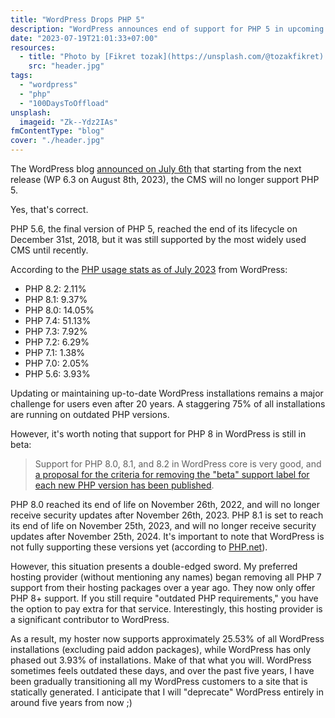```yaml
---
title: "WordPress Drops PHP 5"
description: "WordPress announces end of support for PHP 5 in upcoming release. Learn about the impact and challenges of updating PHP versions. Read more here."
date: "2023-07-19T21:01:33+07:00"
resources:
  - title: "Photo by [Fikret tozak](https://unsplash.com/@tozakfikret) via [Unsplash](https://unsplash.com/)"
    src: "header.jpg"
tags:
  - "wordpress"
  - "php"
  - "100DaysToOffload"
unsplash:
  imageid: "Zk--Ydz2IAs"
fmContentType: "blog"
cover: "./header.jpg"
---
```


The WordPress blog [announced on July 6th](https://make.wordpress.org/core/2023/07/05/dropping-support-for-php-5/) that starting from the next release (WP 6.3 on August 8th, 2023), the CMS will no longer support PHP 5.

Yes, that's correct.

PHP 5.6, the final version of PHP 5, reached the end of its lifecycle on December 31st, 2018, but it was still supported by the most widely used CMS until recently.

According to the [PHP usage stats as of July 2023](https://wordpress.org/about/stats/) from WordPress:

*   PHP 8.2: 2.11%
*   PHP 8.1: 9.37%
*   PHP 8.0: 14.05%
*   PHP 7.4: 51.13%
*   PHP 7.3: 7.92%
*   PHP 7.2: 6.29%
*   PHP 7.1: 1.38%
*   PHP 7.0: 2.05%
*   PHP 5.6: 3.93%

Updating or maintaining up-to-date WordPress installations remains a major challenge for users even after 20 years. A staggering 75% of all installations are running on outdated PHP versions.

However, it's worth noting that support for PHP 8 in WordPress is still in beta:

> Support for PHP 8.0, 8.1, and 8.2 in WordPress core is very good, and [a proposal for the criteria for removing the "beta" support label for each new PHP version has been published](https://make.wordpress.org/core/2023/06/20/proposal-criteria-for-removing-beta-support-from-each-php-8-version/).

PHP 8.0 reached its end of life on November 26th, 2022, and will no longer receive security updates after November 26th, 2023. PHP 8.1 is set to reach its end of life on November 25th, 2023, and will no longer receive security updates after November 25th, 2024. It's important to note that WordPress is not fully supporting these versions yet (according to [PHP.net](https://www.php.net/supported-versions.php)).

However, this situation presents a double-edged sword. My preferred hosting provider (without mentioning any names) began removing all PHP 7 support from their hosting packages over a year ago. They now only offer PHP 8+ support. If you still require "outdated PHP requirements," you have the option to pay extra for that service. Interestingly, this hosting provider is a significant contributor to WordPress.

As a result, my hoster now supports approximately 25.53% of all WordPress installations (excluding paid addon packages), while WordPress has only phased out 3.93% of installations. Make of that what you will. WordPress sometimes feels outdated these days, and over the past five years, I have been gradually transitioning all my WordPress customers to a site that is statically generated. I anticipate that I will "deprecate" WordPress entirely in around five years from now ;)
